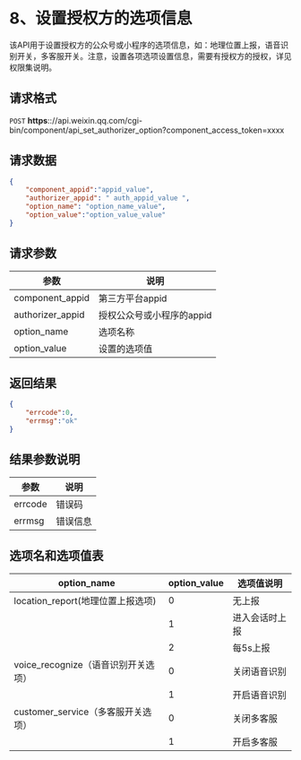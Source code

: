 # 8、设置授权方的选项信息

该API用于设置授权方的公众号或小程序的选项信息，如：地理位置上报，语音识别开关，多客服开关。注意，设置各项选项设置信息，需要有授权方的授权，详见权限集说明。

## 请求格式

`POST` **https**:://api.weixin.qq.com/cgi-bin/component/api_set_authorizer_option?component_access_token=xxxx

## 请求数据

```json
{
    "component_appid":"appid_value",
    "authorizer_appid": " auth_appid_value ",
    "option_name": "option_name_value",
    "option_value":"option_value_value"
}
```

## 请求参数

|参数	            | 说明
|-|-|
|component_appid	|第三方平台appid
|authorizer_appid	|授权公众号或小程序的appid
|option_name	    |选项名称
|option_value	    |设置的选项值


## 返回结果

```json
{
    "errcode":0,
    "errmsg":"ok"
}
```

## 结果参数说明

|参数	 |说明
|-|-
|errcode |错误码
|errmsg	 |错误信息

## 选项名和选项值表

|option_name	                    |    option_value  |  选项值说明
|-|-|-|
|location_report(地理位置上报选项)  |  0	           |   无上报
|                                   | 1	               | 进入会话时上报
|                                   | 2	               |  每5s上报
|voice_recognize（语音识别开关选项）|	  0	           |   关闭语音识别
|                                   | 1	               | 开启语音识别
|customer_service（多客服开关选项）	|  0	           |   关闭多客服
|                                   | 1	               | 开启多客服
